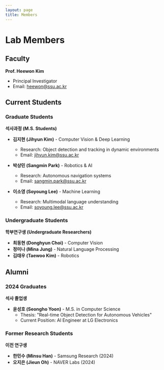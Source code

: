 ```yaml
---
layout: page
title: Members
---
```


# Lab Members

## Faculty

**Prof. Heewon Kim**
- Principal Investigator
- Email: heewon@ssu.ac.kr

## Current Students

### Graduate Students

**석사과정 (M.S. Students)**
- **김지현 (Jihyun Kim)** - Computer Vision & Deep Learning
  - Research: Object detection and tracking in dynamic environments
  - Email: jihyun.kim@ssu.ac.kr

- **박상민 (Sangmin Park)** - Robotics & AI
  - Research: Autonomous navigation systems
  - Email: sangmin.park@ssu.ac.kr

- **이소영 (Soyoung Lee)** - Machine Learning
  - Research: Multimodal language understanding
  - Email: soyoung.lee@ssu.ac.kr

### Undergraduate Students

**학부연구생 (Undergraduate Researchers)**
- **최동현 (Donghyun Choi)** - Computer Vision
- **정미나 (Mina Jung)** - Natural Language Processing
- **김태우 (Taewoo Kim)** - Robotics

## Alumni

### 2024 Graduates

**석사 졸업생**
- **윤성호 (Seongho Yoon)** - M.S. in Computer Science
  - Thesis: "Real-time Object Detection for Autonomous Vehicles"
  - Current Position: AI Engineer at LG Electronics

### Former Research Students

**이전 연구생**
- **한민수 (Minsu Han)** - Samsung Research (2024)
- **오지은 (Jieun Oh)** - NAVER Labs (2024)